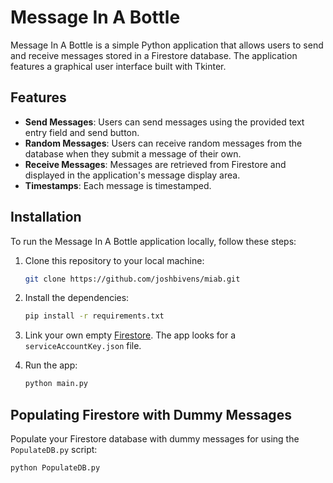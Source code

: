 # Message In A Bottle

Message In A Bottle is a simple Python application that allows users to send and receive messages stored in a Firestore database. The application features a graphical user interface built with Tkinter.

## Features

- **Send Messages**: Users can send messages using the provided text entry field and send button.
- **Random Messages**: Users can receive random messages from the database when they submit a message of their own.
- **Receive Messages**: Messages are retrieved from Firestore and displayed in the application's message display area.
- **Timestamps**: Each message is timestamped.

## Installation

To run the Message In A Bottle application locally, follow these steps:

1. Clone this repository to your local machine:
   ```bash
   git clone https://github.com/joshbivens/miab.git
   ```

2. Install the dependencies:
    ```bash
    pip install -r requirements.txt
    ```

3. Link your own empty [Firestore](https://firebase.google.com/docs/firestore/quickstart). The app looks for a `serviceAccountKey.json` file.

4. Run the app:
    ```bash
    python main.py
    ```

## Populating Firestore with Dummy Messages

Populate your Firestore database with dummy messages for using the `PopulateDB.py` script:
```bash
python PopulateDB.py
```